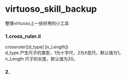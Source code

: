 # virtuoso_skill_backup 
整理virtuoso上一些好用的小工具  
  
### 1.cross_ruler.il  
crossruler([d_type] [n_Length])  
d_type  产生尺子的类型，1为十字尺，2为X型尺，默认值为1。  
n_Length  尺子的长度，默认值为20。  
  
### 2.
